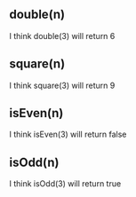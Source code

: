 ## double(n)
I think double(3) will return 6

## square(n)
I think square(3) will return 9

## isEven(n)
I think isEven(3) will return false

## isOdd(n)
I think isOdd(3) will return true
